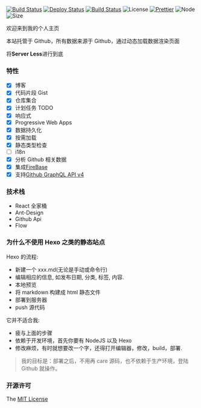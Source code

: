 [![Build Status](https://travis-ci.org/axetroy/blog.svg?branch=master)](https://travis-ci.org/axetroy/blog)
[![Deploy Status](https://github.com/axetroy/blog/workflows/deploy/badge.svg)](https://github.com/axetroy/blog/actions)
[![Build Status](https://github.com/axetroy/blog/workflows/build/badge.svg)](https://github.com/axetroy/blog/actions)
![License](https://img.shields.io/badge/license-MIT-green.svg)
[![Prettier](https://img.shields.io/badge/Code%20Style-Prettier-green.svg)](https://github.com/prettier/prettier)
![Node](https://img.shields.io/badge/node-%3E=6.0-blue.svg?style=flat-square)
![Size](https://github-size-badge.herokuapp.com/axetroy/blog.svg)

欢迎来到我的个人主页

本站托管于 Github，所有数据来源于 Github，通过动态加载数据渲染页面

将**Server Less**进行到底

### 特性

* [x] 博客
* [x] 代码片段 Gist
* [x] 仓库集合
* [x] 计划任务 TODO
* [x] 响应式
* [x] Progressive Web Apps
* [x] 数据持久化
* [x] 按需加载
* [x] 静态类型检查
* [ ] i18n
* [x] 分析 Github 相关数据
* [x] 集成[FireBase](https://firebase.google.com/)
* [x] 支持[Github GraphQL API v4](https://developer.github.com/v4/)

### 技术栈

* React 全家桶
* Ant-Design
* Github Api
* Flow

### 为什么不使用 Hexo 之类的静态站点

Hexo 的流程:

* 新建一个 xxx.md(无论是手动或命令行)
* 编辑相应的信息, 如发布日期, 分类, 标签, 内容.
* 本地预览
* 将 markdown 构建成 html 静态文件
* 部署到服务器
* push 源代码

它并不适合我:

* 疲与上面的步骤
* 依赖于开发环境，首先你要有 NodeJS 以及 Hexo
* 修改麻烦，有时就想要改一个字，还得打开编辑器，修改，build，部署.

> 我的目标是：部署之后，不用再 care 源码，也不依赖于生产环境，登陆 Github 就操作。

### 开源许可

The [MIT License](https://github.com/axetroy/blog/blob/master/LICENSE)
